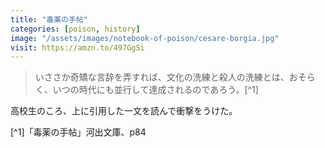 ```yaml
---
title: "毒薬の手帖"
categories: [poison, history]
image: "/assets/images/notebook-of-poison/cesare-borgia.jpg"
visit: https://amzn.to/497GgSi
---
```


> いささか奇矯な言辞を弄すれば、文化の洗練と殺人の洗練とは、おそらく、いつの時代にも並行して達成されるのであろう。[^1]

高校生のころ、上に引用した一文を読んで衝撃をうけた。

[^1]「毒薬の手帖」河出文庫、p84
